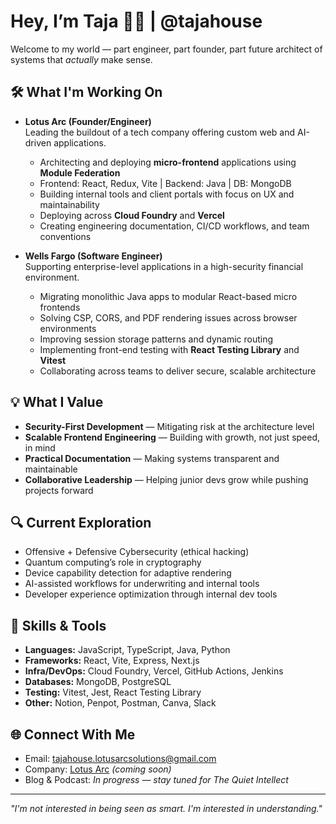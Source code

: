 # Hey, I’m Taja 🧠🌺 | @tajahouse

Welcome to my world — part engineer, part founder, part future architect of systems that *actually* make sense.

## 🛠️ What I'm Working On

- **Lotus Arc (Founder/Engineer)**  
  Leading the buildout of a tech company offering custom web and AI-driven applications.  
  - Architecting and deploying **micro-frontend** applications using **Module Federation**  
  - Frontend: React, Redux, Vite | Backend: Java | DB: MongoDB  
  - Building internal tools and client portals with focus on UX and maintainability  
  - Deploying across **Cloud Foundry** and **Vercel**  
  - Creating engineering documentation, CI/CD workflows, and team conventions

- **Wells Fargo (Software Engineer)**  
  Supporting enterprise-level applications in a high-security financial environment.  
  - Migrating monolithic Java apps to modular React-based micro frontends  
  - Solving CSP, CORS, and PDF rendering issues across browser environments  
  - Improving session storage patterns and dynamic routing  
  - Implementing front-end testing with **React Testing Library** and **Vitest**  
  - Collaborating across teams to deliver secure, scalable architecture

## 💡 What I Value

- **Security-First Development** — Mitigating risk at the architecture level  
- **Scalable Frontend Engineering** — Building with growth, not just speed, in mind  
- **Practical Documentation** — Making systems transparent and maintainable  
- **Collaborative Leadership** — Helping junior devs grow while pushing projects forward  

## 🔍 Current Exploration

- Offensive + Defensive Cybersecurity (ethical hacking)  
- Quantum computing’s role in cryptography  
- Device capability detection for adaptive rendering  
- AI-assisted workflows for underwriting and internal tools  
- Developer experience optimization through internal dev tools  

## 🧠 Skills & Tools

- **Languages:** JavaScript, TypeScript, Java, Python  
- **Frameworks:** React, Vite, Express, Next.js  
- **Infra/DevOps:** Cloud Foundry, Vercel, GitHub Actions, Jenkins  
- **Databases:** MongoDB, PostgreSQL  
- **Testing:** Vitest, Jest, React Testing Library  
- **Other:** Notion, Penpot, Postman, Canva, Slack

## 🌐 Connect With Me

- Email: tajahouse.lotusarcsolutions@gmail.com  
- Company: [Lotus Arc](https://lotusarc.com) *(coming soon)*  
- Blog & Podcast: *In progress — stay tuned for The Quiet Intellect*

---

*"I'm not interested in being seen as smart. I'm interested in understanding."*
